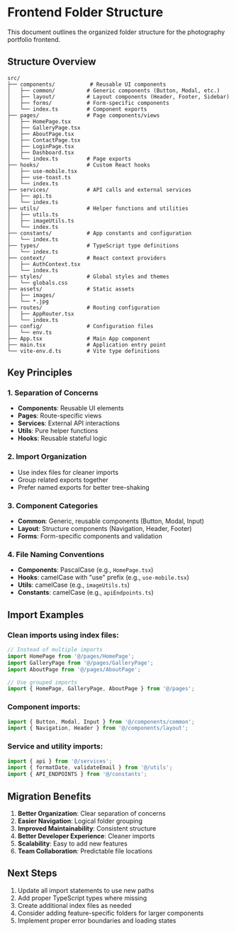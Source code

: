 # Frontend Folder Structure

This document outlines the organized folder structure for the photography portfolio frontend.

## Structure Overview

```
src/
├── components/           # Reusable UI components
│   ├── common/          # Generic components (Button, Modal, etc.)
│   ├── layout/          # Layout components (Header, Footer, Sidebar)
│   ├── forms/           # Form-specific components
│   └── index.ts         # Component exports
├── pages/               # Page components/views
│   ├── HomePage.tsx
│   ├── GalleryPage.tsx
│   ├── AboutPage.tsx
│   ├── ContactPage.tsx
│   ├── LoginPage.tsx
│   ├── Dashboard.tsx
│   └── index.ts         # Page exports
├── hooks/               # Custom React hooks
│   ├── use-mobile.tsx
│   ├── use-toast.ts
│   └── index.ts
├── services/            # API calls and external services
│   ├── api.ts
│   └── index.ts
├── utils/               # Helper functions and utilities
│   ├── utils.ts
│   ├── imageUtils.ts
│   └── index.ts
├── constants/           # App constants and configuration
│   └── index.ts
├── types/               # TypeScript type definitions
│   └── index.ts
├── context/             # React context providers
│   ├── AuthContext.tsx
│   └── index.ts
├── styles/              # Global styles and themes
│   └── globals.css
├── assets/              # Static assets
│   ├── images/
│   └── *.jpg
├── routes/              # Routing configuration
│   ├── AppRouter.tsx
│   └── index.ts
├── config/              # Configuration files
│   └── env.ts
├── App.tsx              # Main App component
├── main.tsx             # Application entry point
└── vite-env.d.ts        # Vite type definitions
```

## Key Principles

### 1. **Separation of Concerns**
- **Components**: Reusable UI elements
- **Pages**: Route-specific views
- **Services**: External API interactions
- **Utils**: Pure helper functions
- **Hooks**: Reusable stateful logic

### 2. **Import Organization**
- Use index files for cleaner imports
- Group related exports together
- Prefer named exports for better tree-shaking

### 3. **Component Categories**
- **Common**: Generic, reusable components (Button, Modal, Input)
- **Layout**: Structure components (Navigation, Header, Footer)
- **Forms**: Form-specific components and validation

### 4. **File Naming Conventions**
- **Components**: PascalCase (e.g., `HomePage.tsx`)
- **Hooks**: camelCase with "use" prefix (e.g., `use-mobile.tsx`)
- **Utils**: camelCase (e.g., `imageUtils.ts`)
- **Constants**: camelCase (e.g., `apiEndpoints.ts`)

## Import Examples

### Clean imports using index files:
```typescript
// Instead of multiple imports
import HomePage from '@/pages/HomePage';
import GalleryPage from '@/pages/GalleryPage';
import AboutPage from '@/pages/AboutPage';

// Use grouped imports
import { HomePage, GalleryPage, AboutPage } from '@/pages';
```

### Component imports:
```typescript
import { Button, Modal, Input } from '@/components/common';
import { Navigation, Header } from '@/components/layout';
```

### Service and utility imports:
```typescript
import { api } from '@/services';
import { formatDate, validateEmail } from '@/utils';
import { API_ENDPOINTS } from '@/constants';
```

## Migration Benefits

1. **Better Organization**: Clear separation of concerns
2. **Easier Navigation**: Logical folder grouping
3. **Improved Maintainability**: Consistent structure
4. **Better Developer Experience**: Cleaner imports
5. **Scalability**: Easy to add new features
6. **Team Collaboration**: Predictable file locations

## Next Steps

1. Update all import statements to use new paths
2. Add proper TypeScript types where missing
3. Create additional index files as needed
4. Consider adding feature-specific folders for larger components
5. Implement proper error boundaries and loading states
